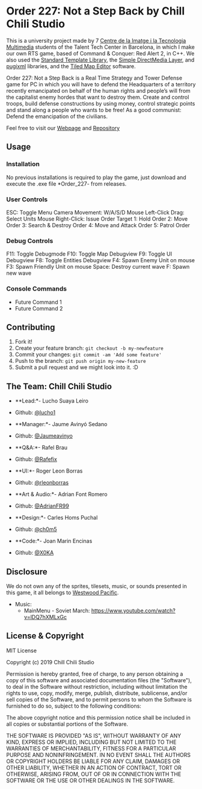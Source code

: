 # Order 227: Not a Step Back by Chill Chili Studio

This is a university project made by 7 [Centre de la Imatge i la Tecnologia Multimedia](https://www.citm.upc.edu/ing/) students
of the Talent Tech Center in Barcelona, in which I make our own RTS game, based of Command & Conquer: Red Alert 2, in C++.
We also used the [Standard Template Library](https://en.wikipedia.org/wiki/Standard_Template_Library),
the [Simple DirectMedia Layer](https://www.libsdl.org/), and [pugixml](https://pugixml.org/) libraries,
and the [Tiled Map Editor](https://www.mapeditor.org/) software.

Order 227: Not a Step Back is a Real Time Strategy and Tower Defense game for PC in which you will have to
defend the Headquarters of a territory recently emancipated on behalf of the human rights and people’s will
from the capitalist enemy hordes that want to destroy them. Create and control troops, build defense constructions
by using money, control strategic points and stand along a people who wants to be free!
As a good communist: Defend the emancipation of the civilians.

Feel free to visit our [Webpage](https://chillchilistudio.github.io/Order_227/) and [Repository](https://github.com/ChillChiliStudio/Order_227)

## Usage
### Installation
No previous installations is required to play the game, just download and execute the .exe file *Order_227- from releases.

### User Controls
ESC: Toggle Menu
Camera Movement: W/A/S/D
Mouse Left-Click Drag: Select Units
Mouse Right-Click: Issue Order Target
1: Hold Order
2: Move Order
3: Search & Destroy Order
4: Move and Attack Order
5: Patrol Order

### Debug Controls
F11: Toggle Debugmode
F10: Toggle Map Debugview
F9: Toggle UI Debugview
F8: Toggle Entities Debugview
F4: Spawn Enemy Unit on mouse
F3: Spawn Friendly Unit on mouse
Space: Destroy current wave
F: Spawn new wave

### Console Commands
- Future Command 1
- Future Command 2

## Contributing
1. Fork it!
2. Create your feature branch: `git checkout -b my-newfeature`
3. Commit your changes: `git commit -am 'Add some
feature'`
4. Push to the branch: `git push origin my-new-feature`
5. Submit a pull request and we might look into it. :D

## The Team: Chill Chili Studio
- **Lead:*- Lucho Suaya Leiro
-  Github: [@lucho1](https://github.com/lucho1)

- **Manager:*- Jaume Avinyó Sedano
-  Github: [@Jaumeavinyo](https://github.com/Jaumeavinyo)

- **Q&A:*- Rafel Brau
-  Github: [@Rafefix](https://github.com/Rafefix) 

- **UI:*- Roger Leon Borras
-  Github: [@rleonborras](https://github.com/rleonborras) 

- **Art & Audio:*- Adrian Font Romero
-  Github: [@AdrianFR99](https://github.com/AdrianFR99)

- **Design:*- Carles Homs Puchal
-  Github: [@ch0m5](https://github.com/ch0m5)

- **Code:*- Joan Marin Encinas
-  Github: [@X0KA](https://github.com/X0KA)

## Disclosure
We do not own any of the sprites, tilesets, music, or sounds presented in this game, it all belongs to [Westwood Pacific](https://en.wikipedia.org/wiki/EA_Pacific).

- Music: 
	- MainMenu - Soviet March: https://www.youtube.com/watch?v=lDQ7hXMLxGc
	
## License & Copyright 
MIT License

Copyright (c) 2019 Chill Chili Studio

Permission is hereby granted, free of charge, to any person obtaining a copy
of this software and associated documentation files (the "Software"), to deal
in the Software without restriction, including without limitation the rights
to use, copy, modify, merge, publish, distribute, sublicense, and/or sell
copies of the Software, and to permit persons to whom the Software is
furnished to do so, subject to the following conditions:

The above copyright notice and this permission notice shall be included in all
copies or substantial portions of the Software.

THE SOFTWARE IS PROVIDED "AS IS", WITHOUT WARRANTY OF ANY KIND, EXPRESS OR
IMPLIED, INCLUDING BUT NOT LIMITED TO THE WARRANTIES OF MERCHANTABILITY,
FITNESS FOR A PARTICULAR PURPOSE AND NONINFRINGEMENT. IN NO EVENT SHALL THE
AUTHORS OR COPYRIGHT HOLDERS BE LIABLE FOR ANY CLAIM, DAMAGES OR OTHER
LIABILITY, WHETHER IN AN ACTION OF CONTRACT, TORT OR OTHERWISE, ARISING FROM,
OUT OF OR IN CONNECTION WITH THE SOFTWARE OR THE USE OR OTHER DEALINGS IN THE
SOFTWARE.
